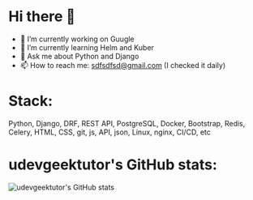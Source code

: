 # Hi there 👋

- 🔭 I’m currently working on Guugle
- 🌱 I’m currently learning Helm and Kuber
- 💬 Ask me about Python and Django
- 📫 How to reach me: sdfsdfsd@gmail.com (I checked it daily)

# Stack: 
Python, Django, DRF, REST API, PostgreSQL, Docker, Bootstrap, Redis, Celery, HTML, CSS, git, js, API, json, Linux, nginx, CI/CD, etc

# udevgeektutor's GitHub stats:
![udevgeektutor's GitHub stats](https://github-readme-stats.vercel.app/api?username=udevgeektutor&show_icons=true&theme=dracula)
